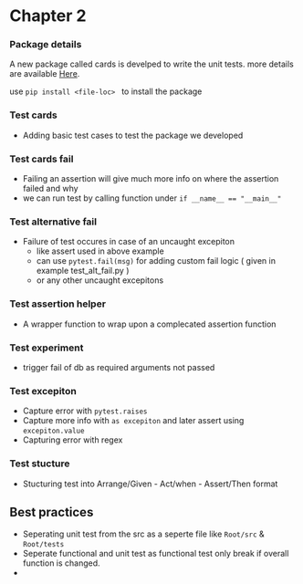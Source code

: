 # Chapter 2

### Package details

A new package called cards is develped to write the unit tests. more details are available [Here](cards_proj/README.md).

use `pip install <file-loc> ` to install the package

### Test cards

* Adding basic test cases to test the package we developed

### Test cards fail

* Failing an assertion will give much more info on where the assertion failed and why
* we can run test by calling function under `if __name__ == "__main__"`

### Test alternative fail

* Failure of test occures in case of an uncaught excepiton
  * like assert used in above example
  * can use `pytest.fail(msg)` for adding custom fail logic ( given in example test_alt_fail.py )
  * or any other uncaught excepitons

### Test assertion helper

* A wrapper function to wrap upon a complecated assertion function

### Test experiment

* trigger fail of db as required arguments not passed

### Test excepiton

* Capture error with `pytest.raises`
* Capture more info with `as excepiton` and later assert using `excepiton.value`
* Capturing error with regex

### Test stucture

* Stucturing test into Arrange/Given - Act/when - Assert/Then format

## Best practices

* Seperating unit test from the src as a seperte file like `Root/src` & `Root/tests`
* Seperate functional and unit test as functional test only break if overall function is changed.
*

